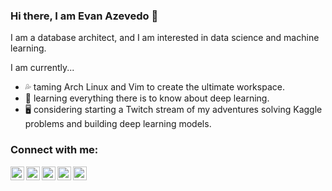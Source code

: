 <!-- List Of Websites-->
[twitter]: https://www.twitter.com/azevedo_evan
[github]: https://www.github.com/evanaze
[linkedin]: https://www.linkedin.com/in/evanaze/
[gmail]: mailto:evanaze@gmail.com
[website]: https://www.evanazevedo.com

### Hi there, I am Evan Azevedo :wave:

I am a database architect, and I am interested in data science and machine learning.  

I am currently...
* :sweat_drops: taming Arch Linux and Vim to create the ultimate workspace.
* :book: learning everything there is to know about deep learning.
* :desktop_computer: considering starting a Twitch stream of my adventures solving Kaggle problems and building deep learning models.

<!-- Stats 
[![Evan's github stats](https://github-readme-stats.vercel.app/api?username=evanaze)](https://github.com/anuraghazra/github-readme-stats)
-->
### Connect with me:

[<img align="left" alt="evanaze | Twitter" width="22px" src="https://image.flaticon.com/icons/svg/733/733579.svg" />][twitter]
[<img align="left" alt="evanaze | Github" width="22px" src="https://image.flaticon.com/icons/svg/733/733553.svg" />][github]
[<img align="left" alt="evanaze | LinkedIn" width="22px" src="https://www.flaticon.com/svg/static/icons/svg/174/174857.svg" />][linkedin]
[<img align="left" alt="evanaze | Email" width="22px" src="https://image.flaticon.com/icons/svg/732/732200.svg" />][gmail]
[<img align="left" alt="evanaze | Website" width="22px" src="https://upload.wikimedia.org/wikipedia/commons/c/c4/Globe_icon.svg" />][website]
<br />

